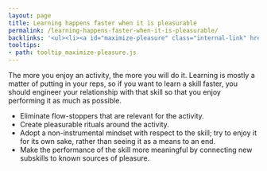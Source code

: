 ```yaml
---
layout: page
title: Learning happens faster when it is pleasurable
permalink: /learning-happens-faster-when-it-is-pleasurable/
backlinks: '<ul><li><a id="maximize-pleasure" class="internal-link" href="/maximize-pleasure/">Maximize pleasure</a></li></ul>'
tooltips: 
- path: tooltip_maximize-pleasure.js
---
```


The more you enjoy an activity, the more you will do it. Learning is mostly a matter of putting in your reps, so if you want to learn a skill faster, you should engineer your relationship with that skill so that you enjoy performing it as much as possible.

- Eliminate flow-stoppers that are relevant for the activity.
- Create pleasurable rituals around the activity.
- Adopt a non-instrumental mindset with respect to the skill; try to enjoy it for its own sake, rather than seeing it as a means to an end.
- Make the performance of the skill more meaningful by connecting new subskills to known sources of pleasure.